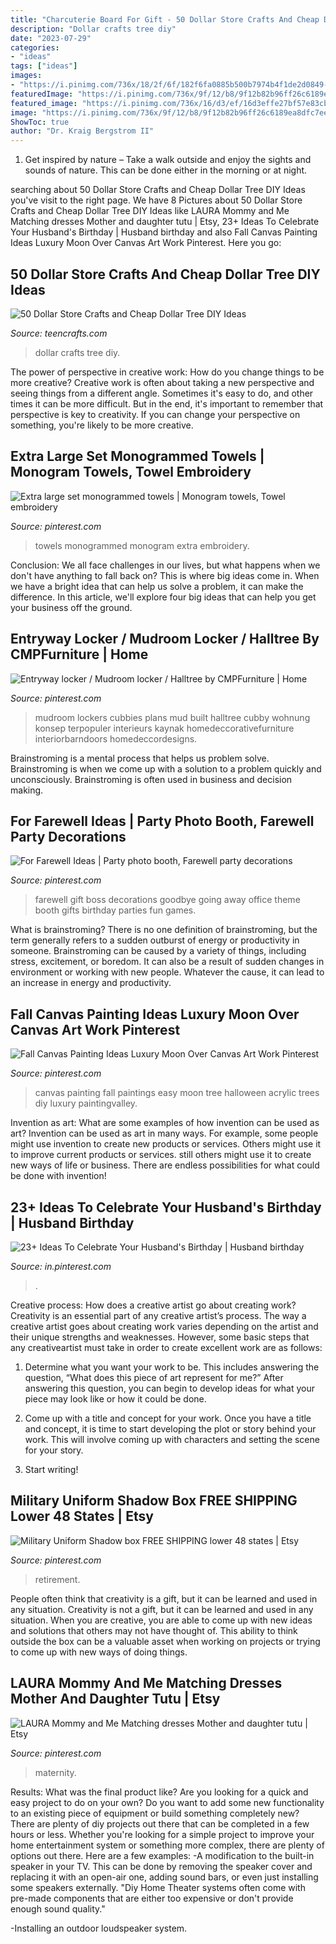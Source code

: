 ```yaml
---
title: "Charcuterie Board For Gift - 50 Dollar Store Crafts And Cheap Dollar Tree Diy Ideas"
description: "Dollar crafts tree diy"
date: "2023-07-29"
categories:
- "ideas"
tags: ["ideas"]
images:
- "https://i.pinimg.com/736x/18/2f/6f/182f6fa0885b500b7974b4f1de2d0849--monogram-towels-towel-set.jpg"
featuredImage: "https://i.pinimg.com/736x/9f/12/b8/9f12b82b96ff26c6189ea8dfc7eece9f.jpg"
featured_image: "https://i.pinimg.com/736x/16/d3/ef/16d3effe27bf57e83cb1b693bec7285f--lockers-mudroom.jpg"
image: "https://i.pinimg.com/736x/9f/12/b8/9f12b82b96ff26c6189ea8dfc7eece9f.jpg"
ShowToc: true
author: "Dr. Kraig Bergstrom II"
---
```



1. Get inspired by nature – Take a walk outside and enjoy the sights and sounds of nature. This can be done either in the morning or at night.

	

		
searching about 50 Dollar Store Crafts and Cheap Dollar Tree DIY Ideas you've visit to the right page. We have 8 Pictures about 50 Dollar Store Crafts and Cheap Dollar Tree DIY Ideas like LAURA Mommy and Me Matching dresses Mother and daughter tutu | Etsy, 23+ Ideas To Celebrate Your Husband&#039;s Birthday | Husband birthday and also Fall Canvas Painting Ideas Luxury Moon Over Canvas Art Work Pinterest. Here you go:
		
    
## 50 Dollar Store Crafts And Cheap Dollar Tree DIY Ideas

<img loading=lazy src="https://teencrafts.com/wp-content/uploads/2018/05/dollar-store-crafts-fish-bowl-snowman.jpg" onerror="this.onerror=null;this.src='https://tse1.mm.bing.net/th?id=OIP.iHJpA8XHBqw0mm_GCNP6xAHaLx&amp;pid=15.1';" alt="50 Dollar Store Crafts and Cheap Dollar Tree DIY Ideas">

_Source: teencrafts.com_

>dollar crafts tree diy. 

	

The power of perspective in creative work: How do you change things to be more creative?
Creative work is often about taking a new perspective and seeing things from a different angle. Sometimes it's easy to do, and other times it can be more difficult. But in the end, it's important to remember that perspective is key to creativity. If you can change your perspective on something, you're likely to be more creative.

    
## Extra Large Set Monogrammed Towels | Monogram Towels, Towel Embroidery

<img loading=lazy src="https://i.pinimg.com/736x/18/2f/6f/182f6fa0885b500b7974b4f1de2d0849--monogram-towels-towel-set.jpg" onerror="this.onerror=null;this.src='https://tse2.mm.bing.net/th?id=OIP.Q9Wewb9rUO9k0zm-kvDQkAHaJ3&amp;pid=15.1';" alt="Extra large set monogrammed towels | Monogram towels, Towel embroidery">

_Source: pinterest.com_

>towels monogrammed monogram extra embroidery. 

	

Conclusion:
We all face challenges in our lives, but what happens when we don't have anything to fall back on? This is where big ideas come in. When we have a bright idea that can help us solve a problem, it can make the difference. In this article, we'll explore four big ideas that can help you get your business off the ground.

    
## Entryway Locker / Mudroom Locker / Halltree By CMPFurniture | Home

<img loading=lazy src="https://i.pinimg.com/736x/16/d3/ef/16d3effe27bf57e83cb1b693bec7285f--lockers-mudroom.jpg" onerror="this.onerror=null;this.src='https://tse2.mm.bing.net/th?id=OIP.PNhHfZPwe1JH7zHnUQlOVgHaJ3&amp;pid=15.1';" alt="Entryway locker / Mudroom locker / Halltree by CMPFurniture | Home">

_Source: pinterest.com_

>mudroom lockers cubbies plans mud built halltree cubby wohnung konsep terpopuler interieurs kaynak homedeccorativefurniture interiorbarndoors homedeccordesigns. 

	

Brainstroming is a mental process that helps us problem solve. Brainstroming is when we come up with a solution to a problem quickly and unconsciously. Brainstroming is often used in business and decision making.

    
## For Farewell Ideas | Party Photo Booth, Farewell Party Decorations

<img loading=lazy src="https://i.pinimg.com/736x/60/cf/7c/60cf7c511e534bba94dce278e0231759.jpg" onerror="this.onerror=null;this.src='https://tse1.mm.bing.net/th?id=OIP.jcyzm3r8NOQu121MUTSG6wHaJ3&amp;pid=15.1';" alt="For Farewell Ideas | Party photo booth, Farewell party decorations">

_Source: pinterest.com_

>farewell gift boss decorations goodbye going away office theme booth gifts birthday parties fun games. 

	

What is brainstroming?
There is no one definition of brainstroming, but the term generally refers to a sudden outburst of energy or productivity in someone. Brainstroming can be caused by a variety of things, including stress, excitement, or boredom. It can also be a result of sudden changes in environment or working with new people. Whatever the cause, it can lead to an increase in energy and productivity.

    
## Fall Canvas Painting Ideas Luxury Moon Over Canvas Art Work Pinterest

<img loading=lazy src="https://i.pinimg.com/736x/7a/33/76/7a3376b6b592963e44774728a8457336.jpg" onerror="this.onerror=null;this.src='https://tse4.mm.bing.net/th?id=OIP.xRPJ652tpVyIf-mrnCwLyAHaKg&amp;pid=15.1';" alt="Fall Canvas Painting Ideas Luxury Moon Over Canvas Art Work Pinterest">

_Source: pinterest.com_

>canvas painting fall paintings easy moon tree halloween acrylic trees diy luxury paintingvalley. 

	

Invention as art: What are some examples of how invention can be used as art?
Invention can be used as art in many ways. For example, some people might use invention to create new products or services. Others might use it to improve current products or services. still others might use it to create new ways of life or business. There are endless possibilities for what could be done with invention!

    
## 23+ Ideas To Celebrate Your Husband&#039;s Birthday | Husband Birthday

<img loading=lazy src="https://i.pinimg.com/736x/9f/12/b8/9f12b82b96ff26c6189ea8dfc7eece9f.jpg" onerror="this.onerror=null;this.src='https://tse2.mm.bing.net/th?id=OIP.Se9AHcjAh6YUnzcHXmHOawHaLG&amp;pid=15.1';" alt="23+ Ideas To Celebrate Your Husband&#039;s Birthday | Husband birthday">

_Source: in.pinterest.com_

>. 

	

Creative process: How does a creative artist go about creating work?
Creativity is an essential part of any creative artist’s process. The way a creative artist goes about creating work varies depending on the artist and their unique strengths and weaknesses. However, some basic steps that any creativeartist must take in order to create excellent work are as follows:
1. Determine what you want your work to be. This includes answering the question, “What does this piece of art represent for me?” After answering this question, you can begin to develop ideas for what your piece may look like or how it could be done.

2. Come up with a title and concept for your work. Once you have a title and concept, it is time to start developing the plot or story behind your work. This will involve coming up with characters and setting the scene for your story.

3. Start writing!

    
## Military Uniform Shadow Box FREE SHIPPING Lower 48 States | Etsy

<img loading=lazy src="https://i.pinimg.com/736x/86/d1/44/86d14480489542e20942ea7563cb5565.jpg" onerror="this.onerror=null;this.src='https://tse1.mm.bing.net/th?id=OIP.9B92R6CDsQBh-ZoOaLMMOgHaJ3&amp;pid=15.1';" alt="Military Uniform Shadow box FREE SHIPPING lower 48 states | Etsy">

_Source: pinterest.com_

>retirement. 

	

People often think that creativity is a gift, but it can be learned and used in any situation.
Creativity is not a gift, but it can be learned and used in any situation. When you are creative, you are able to come up with new ideas and solutions that others may not have thought of. This ability to think outside the box can be a valuable asset when working on projects or trying to come up with new ways of doing things.

    
## LAURA Mommy And Me Matching Dresses Mother And Daughter Tutu | Etsy

<img loading=lazy src="https://i.pinimg.com/736x/66/40/9c/66409cff4f6c2bdecfde2e7cf7bd32eb.jpg" onerror="this.onerror=null;this.src='https://tse3.mm.bing.net/th?id=OIP.Zv69IwyhlW1UMkZ2K_IYcAHaLH&amp;pid=15.1';" alt="LAURA Mommy and Me Matching dresses Mother and daughter tutu | Etsy">

_Source: pinterest.com_

>maternity. 

	

Results: What was the final product like?
Are you looking for a quick and easy project to do on your own? Do you want to add some new functionality to an existing piece of equipment or build something completely new? There are plenty of diy projects out there that can be completed in a few hours or less. Whether you're looking for a simple project to improve your home entertainment system or something more complex, there are plenty of options out there. Here are a few examples: 
-A modification to the built-in speaker in your TV. This can be done by removing the speaker cover and replacing it with an open-air one, adding sound bars, or even just installing some speakers externally.
"Diy Home Theater systems often come with pre-made components that are either too expensive or don't provide enough sound quality."

-Installing an outdoor loudspeaker system.

